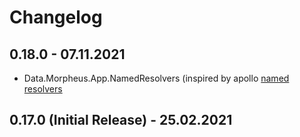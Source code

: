 # Changelog

## 0.18.0 - 07.11.2021

- Data.Morpheus.App.NamedResolvers (inspired by apollo [named resolvers](https://www.apollographql.com/docs/apollo-server/data/resolvers/#as-this-example-shows)

## 0.17.0 (Initial Release) - 25.02.2021
